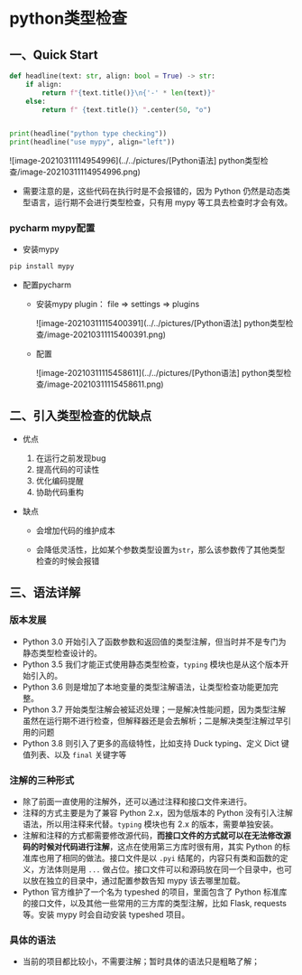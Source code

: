# python类型检查

## 一、Quick Start

```python
def headline(text: str, align: bool = True) -> str:
    if align:
        return f"{text.title()}\n{'-' * len(text)}"
    else:
        return f" {text.title()} ".center(50, "o")


print(headline("python type checking"))
print(headline("use mypy", align="left"))

```

![image-20210311114954996](../../pictures/[Python语法] python类型检查/image-20210311114954996.png)



- 需要注意的是，这些代码在执行时是不会报错的，因为 Python 仍然是动态类型语言，运行期不会进行类型检查，只有用 mypy 等工具去检查时才会有效。

### pycharm mypy配置

- 安装mypy

```python
pip install mypy
```

- 配置pycharm

  - 安装mypy plugin： file => settings => plugins 

    ![image-20210311115400391](../../pictures/[Python语法] python类型检查/image-20210311115400391.png)

  - 配置

    ![image-20210311115458611](../../pictures/[Python语法] python类型检查/image-20210311115458611.png)







## 二、引入类型检查的优缺点

- 优点

  1. 在运行之前发现bug
  2. 提高代码的可读性
  3. 优化编码提醒
  4. 协助代码重构

- 缺点

  - 会增加代码的维护成本

  - 会降低灵活性，比如某个参数类型设置为`str`，那么该参数传了其他类型 检查的时候会报错

    

## 三、语法详解

### 版本发展

- Python 3.0 开始引入了函数参数和返回值的类型注解，但当时并不是专门为静态类型检查设计的。
- Python 3.5 我们才能正式使用静态类型检查，`typing` 模块也是从这个版本开始引入的。
- Python 3.6 则是增加了本地变量的类型注解语法，让类型检查功能更加完整。
- Python 3.7 开始类型注解会被延迟处理；一是解决性能问题，因为类型注解虽然在运行期不进行检查，但解释器还是会去解析；二是解决类型注解过早引用的问题
- Python 3.8 则引入了更多的高级特性，比如支持 Duck typing、定义 Dict 键值列表、以及 `final` 关键字等

### 注解的三种形式

- 除了前面一直使用的注解外，还可以通过注释和接口文件来进行。
- 注释的方式主要是为了兼容 Python 2.x，因为低版本的 Python 没有引入注解语法，所以用注释来代替。`typing` 模块也有 2.x 的版本，需要单独安装。
- 注解和注释的方式都需要修改源代码，**而接口文件的方式就可以在无法修改源码的时候对代码进行注解**，这点在使用第三方库时很有用，其实 Python 的标准库也用了相同的做法。接口文件是以 `.pyi` 结尾的，内容只有类和函数的定义，方法体则是用 `...` 做占位。接口文件可以和源码放在同一个目录中，也可以放在独立的目录中，通过配置参数告知 mypy 该去哪里加载。
- Python 官方维护了一个名为 typeshed 的项目，里面包含了 Python 标准库的接口文件，以及其他一些常用的三方库的类型注解，比如 Flask, requests 等。安装 mypy 时会自动安装 typeshed 项目。

### 具体的语法

- 当前的项目都比较小，不需要注解；暂时具体的语法只是粗略了解；

